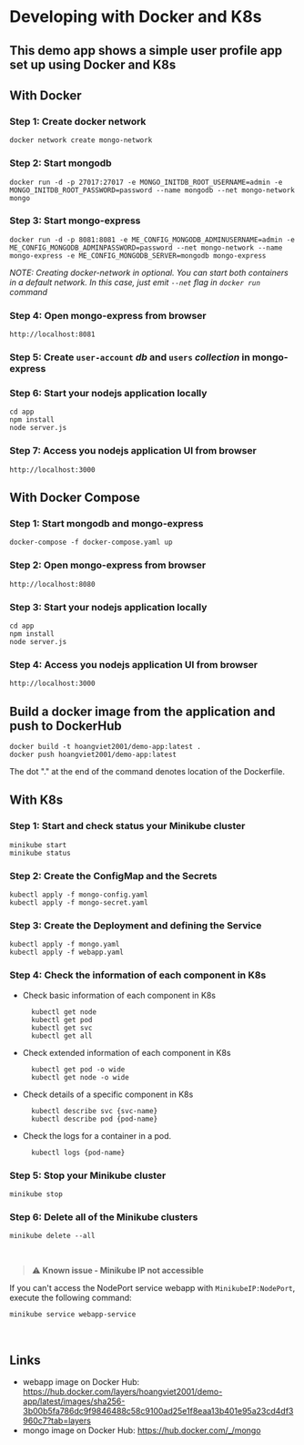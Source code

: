 # Developing with Docker and K8s

## This demo app shows a simple user profile app set up using Docker and K8s

## With Docker

### Step 1: Create docker network

    docker network create mongo-network 

### Step 2: Start mongodb

    docker run -d -p 27017:27017 -e MONGO_INITDB_ROOT_USERNAME=admin -e MONGO_INITDB_ROOT_PASSWORD=password --name mongodb --net mongo-network mongo    

### Step 3: Start mongo-express

    docker run -d -p 8081:8081 -e ME_CONFIG_MONGODB_ADMINUSERNAME=admin -e ME_CONFIG_MONGODB_ADMINPASSWORD=password --net mongo-network --name mongo-express -e ME_CONFIG_MONGODB_SERVER=mongodb mongo-express   

_NOTE: Creating docker-network in optional. You can start both containers in a default network. In this case, just emit `--net` flag in `docker run` command_

### Step 4: Open mongo-express from browser

    http://localhost:8081

### Step 5: Create `user-account` _db_ and `users` _collection_ in mongo-express

### Step 6: Start your nodejs application locally

    cd app
    npm install 
    node server.js

### Step 7: Access you nodejs application UI from browser

    http://localhost:3000

## With Docker Compose

### Step 1: Start mongodb and mongo-express

    docker-compose -f docker-compose.yaml up

### Step 2: Open mongo-express from browser

    http://localhost:8080

### Step 3: Start your nodejs application locally

    cd app
    npm install
    node server.js

### Step 4: Access you nodejs application UI from browser

    http://localhost:3000

## Build a docker image from the application and push to DockerHub

    docker build -t hoangviet2001/demo-app:latest .     
    docker push hoangviet2001/demo-app:latest  

The dot "." at the end of the command denotes location of the Dockerfile.

## With K8s

### Step 1: Start and check status your Minikube cluster

    minikube start
    minikube status

### Step 2: Create the ConfigMap and the Secrets

    kubectl apply -f mongo-config.yaml
    kubectl apply -f mongo-secret.yaml

### Step 3: Create the Deployment and defining the Service

    kubectl apply -f mongo.yaml
    kubectl apply -f webapp.yaml

### Step 4: Check the information of each component in K8s

- Check basic information of each component in K8s

        kubectl get node
        kubectl get pod
        kubectl get svc
        kubectl get all

- Check extended information of each component in K8s

        kubectl get pod -o wide
        kubectl get node -o wide

- Check details of a specific component in K8s

        kubectl describe svc {svc-name}
        kubectl describe pod {pod-name}

- Check the logs for a container in a pod.

        kubectl logs {pod-name}

### Step 5: Stop your Minikube cluster

    minikube stop

### Step 6: Delete all of the Minikube clusters

    minikube delete --all

&nbsp;

> :warning: **Known issue - Minikube IP not accessible**

If you can't access the NodePort service webapp with `MinikubeIP:NodePort`, execute the following command:

    minikube service webapp-service

&nbsp;

## Links

- webapp image on Docker Hub: <https://hub.docker.com/layers/hoangviet2001/demo-app/latest/images/sha256-3b00b5fa786dc9f9846488c58c9100ad25e1f8eaa13b401e95a23cd4df3960c7?tab=layers>
- mongo image on Docker Hub: <https://hub.docker.com/_/mongo>
